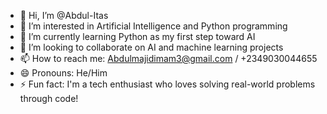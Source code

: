 - 👋 Hi, I’m @Abdul-Itas
- 👀 I’m interested in Artificial Intelligence and Python programming
- 🌱 I’m currently learning Python as my first step toward AI
- 💞️ I’m looking to collaborate on AI and machine learning projects
- 📫 How to reach me: Abdulmajidimam3@gmail.com / +2349030044655
- 😄 Pronouns: He/Him
- ⚡ Fun fact: I'm a tech enthusiast who loves solving real-world problems through code!

<!---
Abdul-Itas/Abdul-Itas is a ✨ special ✨ repository because its `README.md` (this file) appears on your GitHub profile.
You can click the Preview link to take a look at your changes.
--->
